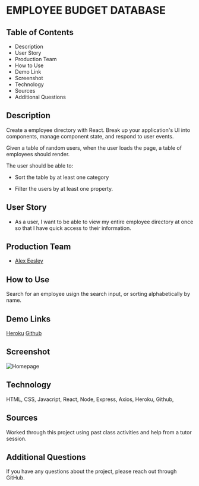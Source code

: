 # EMPLOYEE BUDGET DATABASE

## Table of Contents
* Description
* User Story
* Production Team
* How to Use
* Demo Link
* Screenshot
* Technology
* Sources
* Additional Questions   

## Description 
Create a employee directory with React. Break up your application's UI into components, manage component state, and respond to user events.

Given a table of random users, when the user loads the page, a table of employees should render. 

The user should be able to:

  * Sort the table by at least one category

  * Filter the users by at least one property.

## User Story

* As a user, I want to be able to view my entire employee directory at once so that I have quick access to their information.

## Production Team
* [Alex Eesley ](https://github.com/aeesley)

## How to Use
Search for an employee usign the search input, or sorting alphabetically by name.

## Demo Links 
[Heroku](https://mysterious-hollows-74779.herokuapp.com/)
[Github](https://github.com/aeesley/react-employee-database--2)

## Screenshot
![Homepage](./budget-tracker-homepage.png)

## Technology
HTML, CSS, Javacript, React, Node, Express, Axios, Heroku, Github, 

## Sources
Worked through this project using past class activities and help from a tutor session.

## Additional Questions
If you have any questions about the project, please reach out through GitHub.